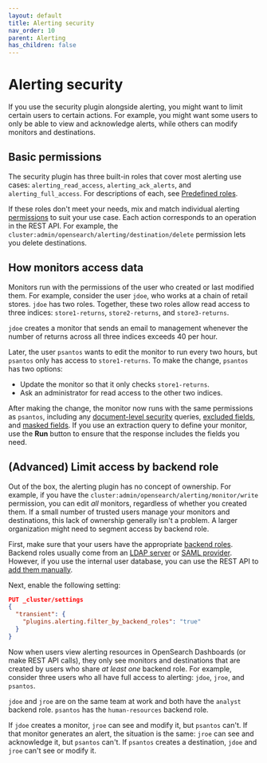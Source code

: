```yaml
---
layout: default
title: Alerting security
nav_order: 10
parent: Alerting
has_children: false
---
```


# Alerting security

If you use the security plugin alongside alerting, you might want to limit certain users to certain actions. For example, you might want some users to only be able to view and acknowledge alerts, while others can modify monitors and destinations.


## Basic permissions

The security plugin has three built-in roles that cover most alerting use cases: `alerting_read_access`, `alerting_ack_alerts`, and `alerting_full_access`. For descriptions of each, see [Predefined roles]({{site.url}}{{site.baseurl}}/security-plugin/access-control/users-roles#predefined-roles).

If these roles don't meet your needs, mix and match individual alerting [permissions]({{site.url}}{{site.baseurl}}/security-plugin/access-control/permissions/) to suit your use case. Each action corresponds to an operation in the REST API. For example, the `cluster:admin/opensearch/alerting/destination/delete` permission lets you delete destinations.


## How monitors access data

Monitors run with the permissions of the user who created or last modified them. For example, consider the user `jdoe`, who works at a chain of retail stores. `jdoe` has two roles. Together, these two roles allow read access to three indices: `store1-returns`, `store2-returns`, and `store3-returns`.

`jdoe` creates a monitor that sends an email to management whenever the number of returns across all three indices exceeds 40 per hour.

Later, the user `psantos` wants to edit the monitor to run every two hours, but `psantos` only has access to `store1-returns`. To make the change, `psantos` has two options:

- Update the monitor so that it only checks `store1-returns`.
- Ask an administrator for read access to the other two indices.

After making the change, the monitor now runs with the same permissions as `psantos`, including any [document-level security]({{site.url}}{{site.baseurl}}/security-plugin/access-control/document-level-security/) queries, [excluded fields]({{site.url}}{{site.baseurl}}/security-plugin/access-control/field-level-security/), and [masked fields]({{site.url}}{{site.baseurl}}/security-plugin/access-control/field-masking/). If you use an extraction query to define your monitor, use the **Run** button to ensure that the response includes the fields you need.


## (Advanced) Limit access by backend role

Out of the box, the alerting plugin has no concept of ownership. For example, if you have the `cluster:admin/opensearch/alerting/monitor/write` permission, you can edit *all* monitors, regardless of whether you created them. If a small number of trusted users manage your monitors and destinations, this lack of ownership generally isn't a problem. A larger organization might need to segment access by backend role.

First, make sure that your users have the appropriate [backend roles]({{site.url}}{{site.baseurl}}/security-plugin/access-control/). Backend roles usually come from an [LDAP server]({{site.url}}{{site.baseurl}}/security-plugin/configuration/ldap/) or [SAML provider]({{site.url}}{{site.baseurl}}/security-plugin/configuration/saml/). However, if you use the internal user database, you can use the REST API to [add them manually]({{site.url}}{{site.baseurl}}/security-plugin/access-control/api#create-user).

Next, enable the following setting:

```json
PUT _cluster/settings
{
  "transient": {
    "plugins.alerting.filter_by_backend_roles": "true"
  }
}
```

Now when users view alerting resources in OpenSearch Dashboards (or make REST API calls), they only see monitors and destinations that are created by users who share *at least one* backend role. For example, consider three users who all have full access to alerting: `jdoe`, `jroe`, and `psantos`.

`jdoe` and `jroe` are on the same team at work and both have the `analyst` backend role. `psantos` has the `human-resources` backend role.

If `jdoe` creates a monitor, `jroe` can see and modify it, but `psantos` can't. If that monitor generates an alert, the situation is the same: `jroe` can see and acknowledge it, but `psantos` can't. If `psantos` creates a destination, `jdoe` and `jroe` can't see or modify it.


<!-- ## (Advanced) Limit access by individual

If you only want users to be able to see and modify their own monitors and destinations, duplicate the `alerting_full_access` role and add the following [DLS query]({{site.url}}{{site.baseurl}}/security-plugin/access-control/document-level-security/) to it:

```json
{
  "bool": {
    "should": [{
      "match": {
        "monitor.created_by": "${user.name}"
      }
    }, {
      "match": {
        "destination.created_by": "${user.name}"
      }
    }]
  }
}
```

Then, use this new role for all alerting users. -->
